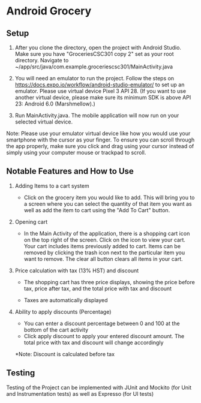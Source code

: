 # Android Grocery

## Setup 
1. After you clone the directory, open the project with Android Studio. Make sure you have "GroceriesCSC301 copy 2" set as your root directory. Navigate to ~/app/src/java/com.example.groceriescsc301/MainActivity.java

2. You will need an emulator to run the project. Follow the steps on https://docs.expo.io/workflow/android-studio-emulator/ to set up an emulator. Please use virtual device Pixel 3 API 28. (If you want to use another virtual device, please make sure its minimum SDK is above API 23: Android 6.0 (Marshmellow).)

3. Run MainActivity.java. The mobile application will now run on your selected virtual device.

Note: Please use your emulator virtual device like how you would use your smartphone with the cursor as your finger. To ensure you can scroll through the app properly, make sure you click and drag using your cursor instead of simply using your computer mouse or trackpad to scroll. 

## Notable Features and How to Use

1. Adding Items to a cart system 
    - Click on the grocery item you would like to add. This will bring you to a screen where you can select the quantity of that item you want as well as add the item to cart using the "Add To Cart" button. 

2. Opening cart
    - In the Main Activity of the application, there is a shopping cart icon on the top right of the screen. Click on the icon to view your cart. Your cart includes items previously added to cart. Items can be removed by clicking the trash icon next to the particular item you want to remove. The clear all button clears all items in your cart.

3. Price calculation with tax (13% HST) and discount
    - The shopping cart has three price displays, showing the price before tax, price after tax, and the total price with tax and discount

    - Taxes are automatically displayed

4. Ability to apply discounts (Percentage)
    - You can enter a discount percentage between 0 and 100 at the bottom of the cart activity
    - Click apply discount to apply your entered discount amount. The total price with tax and discount will change accordingly
    
    *Note: Discount is calculated before tax


## Testing

Testing of the Project can be implemented with JUnit and Mockito (for Unit and Instrumentation tests) as well as Expresso (for UI tests)
